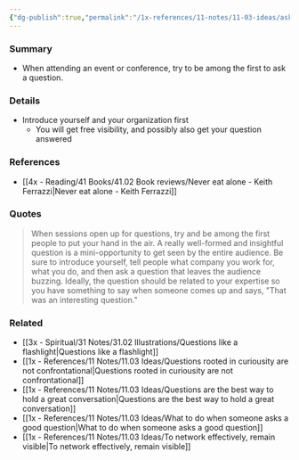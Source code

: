 ```yaml
---
{"dg-publish":true,"permalink":"/1x-references/11-notes/11-03-ideas/asking-questions-is-an-opportunity-to-be-visible/","title":"Asking questions is an opportunity to be visible","created":"2025-03-16T19:24:35.415+03:00","updated":"2025-04-10T10:32:59.262+03:00"}
---
```



### Summary
- When attending an event or conference, try to be among the first to ask a question.

### Details
- Introduce yourself and your organization first
	- You will get free visibility, and possibly also get your question answered

### References
- [[4x - Reading/41 Books/41.02 Book reviews/Never eat alone - Keith Ferrazzi\|Never eat alone - Keith Ferrazzi]]

### Quotes
> When sessions open up for questions, try and be among the first people to put your hand in the air. A really well-formed and insightful question is a mini-opportunity to get seen by the entire audience. Be sure to introduce yourself, tell people what company you work for, what you do, and then ask a question that leaves the audience buzzing. Ideally, the question should be related to your expertise so you have something to say when someone comes up and says, "That was an interesting question."

### Related
- [[3x - Spiritual/31 Notes/31.02 Illustrations/Questions like a flashlight\|Questions like a flashlight]]
- [[1x - References/11 Notes/11.03 Ideas/Questions rooted in curiousity are not confrontational\|Questions rooted in curiousity are not confrontational]]
- [[1x - References/11 Notes/11.03 Ideas/Questions are the best way to hold a great conversation\|Questions are the best way to hold a great conversation]]
- [[1x - References/11 Notes/11.03 Ideas/What to do when someone asks a good question\|What to do when someone asks a good question]]
- [[1x - References/11 Notes/11.03 Ideas/To network effectively, remain visible\|To network effectively, remain visible]]